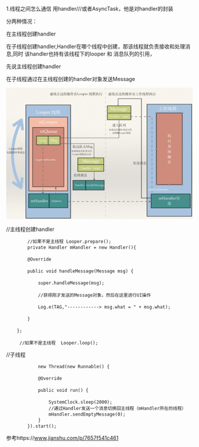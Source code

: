 1.线程之间怎么通信
用handler///或者AsyncTask，他是对handler的封装

分两种情况：

在主线程创建handler 

在子线程创建handler,Handler在哪个线程中创建，那该线程就负责接收和处理消息,同时 该handler也持有该线程下的looper 和 消息队列的引用，

先说主线程创建handler

在子线程通过在主线程创建的handler对象发送Message

![image](https://github.com/wxqk3/LearningNotes/blob/master/res/handler.png)

 //主线程创建handler
             
            //如果不是主线程 Looper.prepare();
            private Handler mHandler = new Handler(){
   
            @Override
            
            public void handleMessage(Message msg) {
            
                super.handleMessage(msg);
                
                //获得刚才发送的Message对象，然后在这里进行UI操作
                
                Log.e(TAG,"------------> msg.what = " + msg.what);
                
            }
            
        };
        
         //如果不是主线程  Looper.loop();
 //子线程   
 
 
                new Thread(new Runnable() {
  
                @Override
                
                public void run() {

                    SystemClock.sleep(2000);
                    //通过Handler发送一个消息切换回主线程（mHandler所在的线程）
                    mHandler.sendEmptyMessage(0);
                }
            }).start();

参考https://www.jianshu.com/p/7657f541c461
